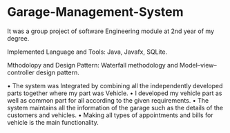 # Garage-Management-System

It was a group project of software Engineering module at 2nd year of my degree.

Implemented Language and Tools: Java, Javafx, SQLite.

Mthodolopy and Design Pattern: Waterfall methodology and Model–view–controller design pattern.


•	The system was Integrated by combining all the independently developed parts together where my part was Vehicle.
•	I developed my vehicle part as well as common part for all according to the given requirements.
•	The system maintains all the information of the garage such as the details of the customers and vehicles. 
•	Making all types of appointments and bills for vehicle is the main functionality. 


